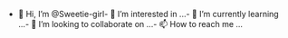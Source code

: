 - 👋 Hi, I’m @Sweetie-girl- 👀 I’m interested in ...- 🌱 I’m currently learning ...- 💞️ I’m looking to collaborate on ...- 📫 How to reach me ...<!---Sweetie-girl/Sweetie-girl is a ✨ special ✨ repository because its `README.md` (this file) appears on your GitHub profile.You can click the Preview link to take a look at your changes.--->
